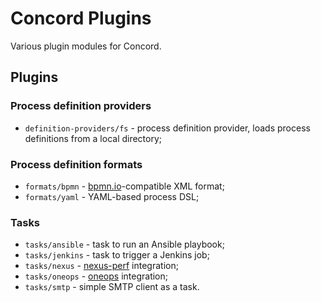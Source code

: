 # Concord Plugins

Various plugin modules for Concord.

## Plugins

### Process definition providers

-  `definition-providers/fs` - process definition provider, loads process definitions
from a local directory;

### Process definition formats

- `formats/bpmn` - [bpmn.io](bpmn.io)-compatible XML format;
- `formats/yaml` - YAML-based process DSL;

### Tasks

- `tasks/ansible` - task to run an Ansible playbook;
- `tasks/jenkins` - task to trigger a Jenkins job;
- `tasks/nexus` - [nexus-perf](https://github.com/takari/nexus-perf) integration;
- `tasks/oneops` - [oneops](http://www.oneops.com/) integration;
- `tasks/smtp` - simple SMTP client as a task.
